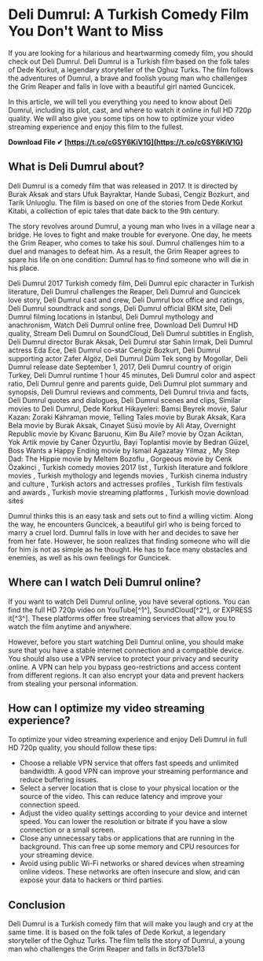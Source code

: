 
 
# Deli Dumrul: A Turkish Comedy Film You Don't Want to Miss
 
If you are looking for a hilarious and heartwarming comedy film, you should check out Deli Dumrul. Deli Dumrul is a Turkish film based on the folk tales of Dede Korkut, a legendary storyteller of the Oghuz Turks. The film follows the adventures of Dumrul, a brave and foolish young man who challenges the Grim Reaper and falls in love with a beautiful girl named Guncicek.
 
In this article, we will tell you everything you need to know about Deli Dumrul, including its plot, cast, and where to watch it online in full HD 720p quality. We will also give you some tips on how to optimize your video streaming experience and enjoy this film to the fullest.
 
**Download File ✔ [https://t.co/cGSY6KiV1G](https://t.co/cGSY6KiV1G)**


 
## What is Deli Dumrul about?
 
Deli Dumrul is a comedy film that was released in 2017. It is directed by Burak Aksak and stars Ufuk Bayraktar, Hande Subasi, Cengiz Bozkurt, and Tarik Unluoglu. The film is based on one of the stories from Dede Korkut Kitabi, a collection of epic tales that date back to the 9th century.
 
The story revolves around Dumrul, a young man who lives in a village near a bridge. He loves to fight and make trouble for everyone. One day, he meets the Grim Reaper, who comes to take his soul. Dumrul challenges him to a duel and manages to defeat him. As a result, the Grim Reaper agrees to spare his life on one condition: Dumrul has to find someone who will die in his place.
 
Deli Dumrul 2017 Turkish comedy film,  Deli Dumrul epic character in Turkish literature,  Deli Dumrul challenges the Reaper,  Deli Dumrul and Guncicek love story,  Deli Dumrul cast and crew,  Deli Dumrul box office and ratings,  Deli Dumrul soundtrack and songs,  Deli Dumrul official BKM site,  Deli Dumrul filming locations in Istanbul,  Deli Dumrul mythology and anachronism,  Watch Deli Dumrul online free,  Download Deli Dumrul HD quality,  Stream Deli Dumrul on SoundCloud,  Deli Dumrul subtitles in English,  Deli Dumrul director Burak Aksak,  Deli Dumrul star Sahin Irmak,  Deli Dumrul actress Eda Ece,  Deli Dumrul co-star Cengiz Bozkurt,  Deli Dumrul supporting actor Zafer Algöz,  Deli Dumrul Düm Tek song by Mogollar,  Deli Dumrul release date September 1, 2017,  Deli Dumrul country of origin Turkey,  Deli Dumrul runtime 1 hour 45 minutes,  Deli Dumrul color and aspect ratio,  Deli Dumrul genre and parents guide,  Deli Dumrul plot summary and synopsis,  Deli Dumrul reviews and comments,  Deli Dumrul trivia and facts,  Deli Dumrul quotes and dialogues,  Deli Dumrul scenes and clips,  Similar movies to Deli Dumrul,  Dede Korkut Hikayeleri: Bamsi Beyrek movie,  Salur Kazan: Zoraki Kahraman movie,  Telling Tales movie by Burak Aksak,  Kara Bela movie by Burak Aksak,  Cinayet Süsü movie by Ali Atay,  Overnight Republic movie by Kivanc Baruonu,  Kim Bu Aile? movie by Ozan Aciktan,  Yok Artik movie by Caner Özyurtlu,  Bayi Toplantisi movie by Bedran Güzel,  Boss Wants a Happy Ending movie by Ismail Agazatay Yilmaz ,  My Step Dad: The Hippie movie by Meltem Bozoflu ,  Gorgeous movie by Cenk Özakinci ,  Turkish comedy movies 2017 list ,  Turkish literature and folklore movies ,  Turkish mythology and legends movies ,  Turkish cinema industry and culture ,  Turkish actors and actresses profiles ,  Turkish film festivals and awards ,  Turkish movie streaming platforms ,  Turkish movie download sites
 
Dumrul thinks this is an easy task and sets out to find a willing victim. Along the way, he encounters Guncicek, a beautiful girl who is being forced to marry a cruel lord. Dumrul falls in love with her and decides to save her from her fate. However, he soon realizes that finding someone who will die for him is not as simple as he thought. He has to face many obstacles and enemies, as well as his own feelings for Guncicek.
 
## Where can I watch Deli Dumrul online?
 
If you want to watch Deli Dumrul online, you have several options. You can find the full HD 720p video on YouTube[^1^], SoundCloud[^2^], or EXPRESS it[^3^]. These platforms offer free streaming services that allow you to watch the film anytime and anywhere.
 
However, before you start watching Deli Dumrul online, you should make sure that you have a stable internet connection and a compatible device. You should also use a VPN service to protect your privacy and security online. A VPN can help you bypass geo-restrictions and access content from different regions. It can also encrypt your data and prevent hackers from stealing your personal information.
 
## How can I optimize my video streaming experience?
 
To optimize your video streaming experience and enjoy Deli Dumrul in full HD 720p quality, you should follow these tips:
 
- Choose a reliable VPN service that offers fast speeds and unlimited bandwidth. A good VPN can improve your streaming performance and reduce buffering issues.
- Select a server location that is close to your physical location or the source of the video. This can reduce latency and improve your connection speed.
- Adjust the video quality settings according to your device and internet speed. You can lower the resolution or bitrate if you have a slow connection or a small screen.
- Close any unnecessary tabs or applications that are running in the background. This can free up some memory and CPU resources for your streaming device.
- Avoid using public Wi-Fi networks or shared devices when streaming online videos. These networks are often insecure and slow, and can expose your data to hackers or third parties.

## Conclusion
 
Deli Dumrul is a Turkish comedy film that will make you laugh and cry at the same time. It is based on the folk tales of Dede Korkut, a legendary storyteller of the Oghuz Turks. The film tells the story of Dumrul, a young man who challenges the Grim Reaper and falls in
 8cf37b1e13
 
